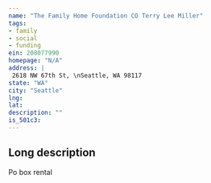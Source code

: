 ```yaml
---
name: "The Family Home Foundation CO Terry Lee Miller"
tags:
- family
- social
- funding
ein: 208077990
homepage: "N/A"
address: |
 2618 NW 67th St, \nSeattle, WA 98117
state: "WA"
city: "Seattle"
lng: 
lat: 
description: ""
is_501c3: 
---
```


## Long description

Po box rental
